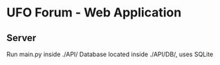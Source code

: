 # UFO Forum - Web Application
## Server
Run main.py inside ./API/
Database located inside ./API/DB/, uses SQLite
